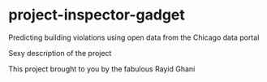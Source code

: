 # project-inspector-gadget
Predicting building violations using open data from the Chicago data portal

Sexy description of the project

This project brought to you by the fabulous Rayid Ghani


